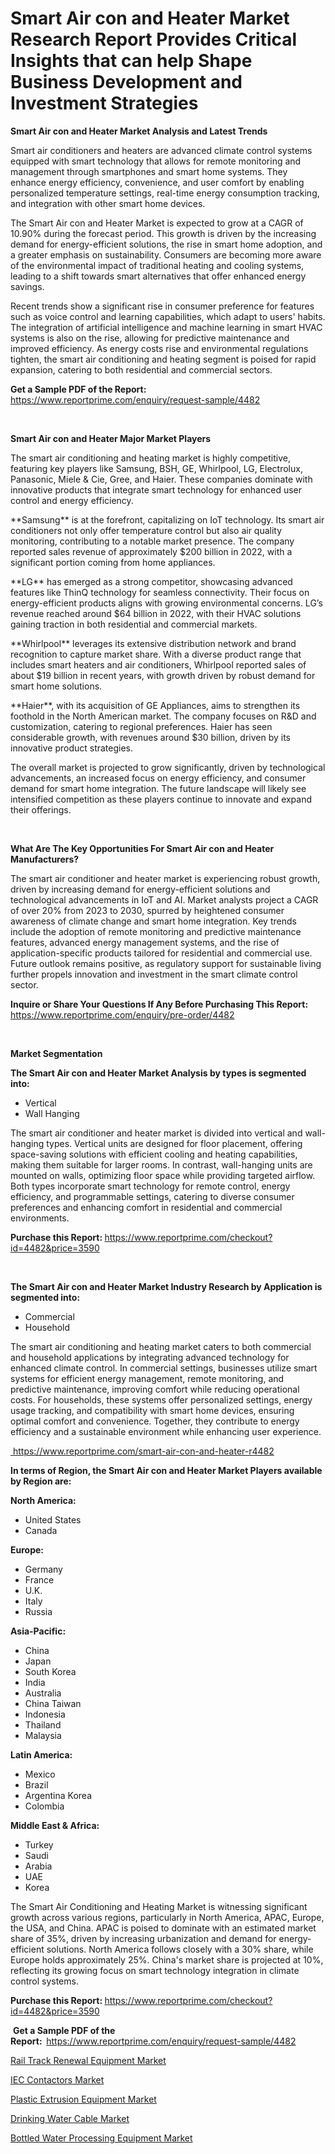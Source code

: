 <p><h1>Smart Air con and Heater Market Research Report Provides Critical Insights that can help Shape Business Development and Investment Strategies</h1></p><p><strong>Smart Air con and Heater Market Analysis and Latest Trends</strong></p>
<p><p>Smart air conditioners and heaters are advanced climate control systems equipped with smart technology that allows for remote monitoring and management through smartphones and smart home systems. They enhance energy efficiency, convenience, and user comfort by enabling personalized temperature settings, real-time energy consumption tracking, and integration with other smart home devices.</p><p>The Smart Air con and Heater Market is expected to grow at a CAGR of 10.90% during the forecast period. This growth is driven by the increasing demand for energy-efficient solutions, the rise in smart home adoption, and a greater emphasis on sustainability. Consumers are becoming more aware of the environmental impact of traditional heating and cooling systems, leading to a shift towards smart alternatives that offer enhanced energy savings.</p><p>Recent trends show a significant rise in consumer preference for features such as voice control and learning capabilities, which adapt to users' habits. The integration of artificial intelligence and machine learning in smart HVAC systems is also on the rise, allowing for predictive maintenance and improved efficiency. As energy costs rise and environmental regulations tighten, the smart air conditioning and heating segment is poised for rapid expansion, catering to both residential and commercial sectors.</p></p>
<p><strong>Get a Sample PDF of the Report:&nbsp;</strong> <a href="https://www.reportprime.com/enquiry/request-sample/4482">https://www.reportprime.com/enquiry/request-sample/4482</a></p>
<p>&nbsp;</p>
<p><strong>Smart Air con and Heater Major Market Players</strong></p>
<p><p>The smart air conditioning and heating market is highly competitive, featuring key players like Samsung, BSH, GE, Whirlpool, LG, Electrolux, Panasonic, Miele & Cie, Gree, and Haier. These companies dominate with innovative products that integrate smart technology for enhanced user control and energy efficiency.</p><p>**Samsung** is at the forefront, capitalizing on IoT technology. Its smart air conditioners not only offer temperature control but also air quality monitoring, contributing to a notable market presence. The company reported sales revenue of approximately $200 billion in 2022, with a significant portion coming from home appliances.</p><p>**LG** has emerged as a strong competitor, showcasing advanced features like ThinQ technology for seamless connectivity. Their focus on energy-efficient products aligns with growing environmental concerns. LG’s revenue reached around $64 billion in 2022, with their HVAC solutions gaining traction in both residential and commercial markets.</p><p>**Whirlpool** leverages its extensive distribution network and brand recognition to capture market share. With a diverse product range that includes smart heaters and air conditioners, Whirlpool reported sales of about $19 billion in recent years, with growth driven by robust demand for smart home solutions.</p><p>**Haier**, with its acquisition of GE Appliances, aims to strengthen its foothold in the North American market. The company focuses on R&D and customization, catering to regional preferences. Haier has seen considerable growth, with revenues around $30 billion, driven by its innovative product strategies.</p><p>The overall market is projected to grow significantly, driven by technological advancements, an increased focus on energy efficiency, and consumer demand for smart home integration. The future landscape will likely see intensified competition as these players continue to innovate and expand their offerings.</p></p>
<p>&nbsp;</p>
<p><strong>What Are The Key Opportunities For Smart Air con and Heater Manufacturers?</strong></p>
<p><p>The smart air conditioner and heater market is experiencing robust growth, driven by increasing demand for energy-efficient solutions and technological advancements in IoT and AI. Market analysts project a CAGR of over 20% from 2023 to 2030, spurred by heightened consumer awareness of climate change and smart home integration. Key trends include the adoption of remote monitoring and predictive maintenance features, advanced energy management systems, and the rise of application-specific products tailored for residential and commercial use. Future outlook remains positive, as regulatory support for sustainable living further propels innovation and investment in the smart climate control sector.</p></p>
<p><strong>Inquire or Share Your Questions If Any Before Purchasing This Report:</strong> <a href="https://www.reportprime.com/enquiry/pre-order/4482">https://www.reportprime.com/enquiry/pre-order/4482</a></p>
<p>&nbsp;</p>
<p><strong>Market Segmentation</strong></p>
<p><strong>The Smart Air con and Heater Market Analysis by types is segmented into:</strong></p>
<p><ul><li>Vertical</li><li>Wall Hanging</li></ul></p>
<p><p>The smart air conditioner and heater market is divided into vertical and wall-hanging types. Vertical units are designed for floor placement, offering space-saving solutions with efficient cooling and heating capabilities, making them suitable for larger rooms. In contrast, wall-hanging units are mounted on walls, optimizing floor space while providing targeted airflow. Both types incorporate smart technology for remote control, energy efficiency, and programmable settings, catering to diverse consumer preferences and enhancing comfort in residential and commercial environments.</p></p>
<p><strong>Purchase this Report:&nbsp;</strong><a href="https://www.reportprime.com/checkout?id=4482&price=3590">https://www.reportprime.com/checkout?id=4482&price=3590</a></p>
<p>&nbsp;</p>
<p><strong>The Smart Air con and Heater Market Industry Research by Application is segmented into:</strong></p>
<p><ul><li>Commercial</li><li>Household</li></ul></p>
<p><p>The smart air conditioning and heating market caters to both commercial and household applications by integrating advanced technology for enhanced climate control. In commercial settings, businesses utilize smart systems for efficient energy management, remote monitoring, and predictive maintenance, improving comfort while reducing operational costs. For households, these systems offer personalized settings, energy usage tracking, and compatibility with smart home devices, ensuring optimal comfort and convenience. Together, they contribute to energy efficiency and a sustainable environment while enhancing user experience.</p></p>
<p><a href="https://www.reportprime.com/smart-air-con-and-heater-r4482">&nbsp;https://www.reportprime.com/smart-air-con-and-heater-r4482</a></p>
<p><strong>In terms of Region, the Smart Air con and Heater Market Players available by Region are:</strong></p>
<p>
    <p> <strong> North America: </strong>
        <ul>
            <li>United States</li>
            <li>Canada</li>
        </ul>
        </p> 
    <p> <strong> Europe: </strong>
        <ul>
            <li>Germany</li>
            <li>France</li>
            <li>U.K.</li>
            <li>Italy</li>
            <li>Russia</li>
        </ul>
        </p> 
    <p> <strong> Asia-Pacific: </strong>
        <ul>
            <li>China</li>
            <li>Japan</li>
            <li>South Korea</li>
            <li>India</li>
            <li>Australia</li>
            <li>China Taiwan</li>
            <li>Indonesia</li>
            <li>Thailand</li>
            <li>Malaysia</li>
        </ul>
        </p> 
    <p> <strong> Latin America: </strong>
        <ul>
            <li>Mexico</li>
            <li>Brazil</li>
            <li>Argentina Korea</li>
            <li>Colombia</li>
        </ul>
        </p> 
    <p> <strong> Middle East & Africa: </strong>
        <ul>
            <li>Turkey</li>
            <li>Saudi</li>
            <li>Arabia</li>
            <li>UAE</li>
            <li>Korea</li>
        </ul>
    </p>
    </p>
<p><p>The Smart Air Conditioning and Heating Market is witnessing significant growth across various regions, particularly in North America, APAC, Europe, the USA, and China. APAC is poised to dominate with an estimated market share of 35%, driven by increasing urbanization and demand for energy-efficient solutions. North America follows closely with a 30% share, while Europe holds approximately 25%. China's market share is projected at 10%, reflecting its growing focus on smart technology integration in climate control systems.</p></p>
<p><strong>Purchase this Report: </strong><a href="https://www.reportprime.com/checkout?id=4482&price=3590">https://www.reportprime.com/checkout?id=4482&price=3590</a></p>
<p>&nbsp;<strong>Get a Sample PDF of the Report:&nbsp;&nbsp;</strong><a href="https://www.reportprime.com/enquiry/request-sample/4482">https://www.reportprime.com/enquiry/request-sample/4482</a></p>
<p><strong></strong></p>
<p><p><a href="https://issuu.com/reportprime-2/docs/rail-track-renewal-equipment-market_7fc7ce6ad81959">Rail Track Renewal Equipment Market</a></p><p><a href="https://github.com/bmorecock/Market-Research-Report-List-5/blob/main/iec-contactors-market.md">IEC Contactors Market</a></p><p><a href="https://www.linkedin.com/pulse/plastic-extrusion-equipment-market-growth-segmentation-regional-vs3gc?trackingId=ytIHseEeTYGyGM3hfQGFrw%3D%3D">Plastic Extrusion Equipment Market</a></p><p><a href="https://issuu.com/reportprime-2/docs/drinking-water-cable-market-size-20_60ba31cbc07b07">Drinking Water Cable Market</a></p><p><a href="https://www.linkedin.com/pulse/bottled-water-processing-equipment-market-size-share-trends-3rkxc?trackingId=HFWHCk6kTrSSo%2Fitz61C3w%3D%3D">Bottled Water Processing Equipment Market</a></p></p>